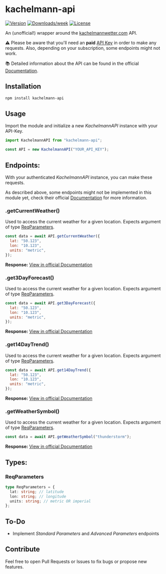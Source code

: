 # kachelmann-api

[![Version](https://img.shields.io/npm/v/kachelmann-api.svg)](https://www.npmjs.com/package/pietsmiet-api)
[![Downloads/week](https://img.shields.io/npm/dw/kachelmann-api.svg)](https://www.npmjs.com/package/kachelmann-api)
[![License](https://img.shields.io/npm/l/pietsmiet-api.svg)](https://github.com/maxboettinger/kachelmann-api/blob/master/package.json)

An (unofficial!) wrapper around the [kachelmannwetter.com](https://kachelmannwetter.com/de) API.

⚠️ Please be aware that you'll need an **paid** [API Key](https://accounts.meteologix.com/products/overview) in order to make any requests. Also, depending on your subscription, some endpoints might not work.

📚 Detailed information about the API can be found in the official [Documentation](https://api.kachelmannwetter.com/v02/_doc.html).

## Installation

```bash
npm install kachelmann-api
```

## Usage

Import the module and initialize a new _KachelmannAPI_ instance with your API-Key.

```js
import KachelmannAPI from "kachelmann-api";

const API = new KachelmannAPI("YOUR_API_KEY");
```

## Endpoints:

With your authenticated _KachelmannAPI_ instance, you can make these requests.

As described above, some endpoints might not be implemented in this module yet, check their official [Documentation](https://api.kachelmannwetter.com/v02/_doc.html) for more information.

### .getCurrentWeather()

Used to access the current weather for a given location. Expects argument of type [ReqParameters](#reqparameters).

```js
const data = await API.getCurrentWeather({
  lat: "50.123",
  lon: "10.123",
  units: "metric",
});
```

**Response:** [View in official Documentation](https://api.kachelmannwetter.com/v02/_doc.html#/operations/get_current_weather)

### .get3DayForecast()

Used to access the current weather for a given location. Expects argument of type [ReqParameters](#reqparameters).

```js
const data = await API.get3DayForecast({
  lat: "50.123",
  lon: "10.123",
  units: "metric",
});
```

**Response:** [View in official Documentation](https://api.kachelmannwetter.com/v02/_doc.html#/operations/get_forecast_3days)

### .get14DayTrend()

Used to access the current weather for a given location. Expects argument of type [ReqParameters](#reqparameters).

```js
const data = await API.get14DayTrend({
  lat: "50.123",
  lon: "10.123",
  units: "metric",
});
```

**Response:** [View in official Documentation](https://api.kachelmannwetter.com/v02/_doc.html#/operations/get_forecast_trend14days)

### .getWeatherSymbol()

Used to access the current weather for a given location. Expects argument of type [ReqParameters](#reqparameters).

```js
const data = await API.getWeatherSymbol("thunderstorm");
```

**Response:** [View in official Documentation](https://api.kachelmannwetter.com/v02/_doc.html#/operations/get_tools_weather_symbol)

## Types:

### ReqParameters

```ts
type ReqParameters = {
  lat: string; // latitude
  lon: string; // longitude
  units: string; // metric OR imperial
};
```

## To-Do

- Implement _Standard Parameters_ and _Advanced Parameters_ endpoints

## Contribute

Feel free to open Pull Requests or Issues to fix bugs or propose new features.
